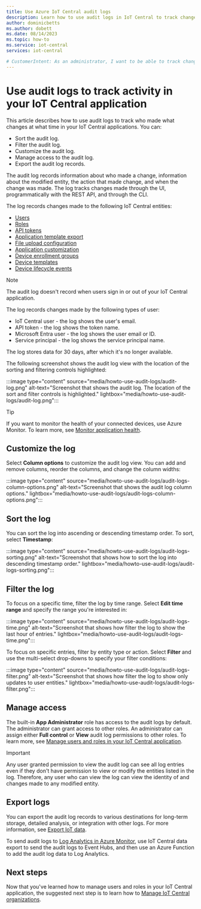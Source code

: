 ```yaml
---
title: Use Azure IoT Central audit logs
description: Learn how to use audit logs in IoT Central to track changes made by users or programmatically in an IoT Central application
author: dominicbetts
ms.author: dobett
ms.date: 08/14/2023
ms.topic: how-to
ms.service: iot-central
services: iot-central

# CustomerIntent: As an administrator, I want to be able to track changes made to my IoT Central application so that I can understand who made what changes at what time.
---
```


# Use audit logs to track activity in your IoT Central application

This article describes how to use audit logs to track who made what changes at what time in your IoT Central applications. You can:

- Sort the audit log.
- Filter the audit log.
- Customize the audit log.
- Manage access to the audit log.
- Export the audit log records.

The audit log records information about who made a change, information about the modified entity, the action that made change, and when the change was made. The log tracks changes made through the UI, programmatically with the REST API, and through the CLI.

The log records changes made to the following IoT Central entities:

- [Users](howto-manage-users-roles.md#add-users)
- [Roles](howto-manage-users-roles.md#manage-roles)
- [API tokens](howto-authorize-rest-api.md#token-types)
- [Application template export](howto-create-iot-central-application.md#create-and-use-a-custom-application-template)
- [File upload configuration](howto-configure-file-uploads.md#configure-device-file-uploads)
- [Application customization](howto-customize-ui.md)
- [Device enrollment groups](concepts-device-authentication.md)
- [Device templates](howto-set-up-template.md)
- [Device lifecycle events](howto-export-to-blob-storage.md#device-lifecycle-changes-format)

> [!NOTE]
> The audit log doesn't record when users sign in or out of your IoT Central application.

The log records changes made by the following types of user:

- IoT Central user - the log shows the user's email.
- API token - the log shows the token name.
- Microsoft Entra user - the log shows the user email or ID.
- Service principal - the log shows the service principal name.

The log stores data for 30 days, after which it's no longer available.

The following screenshot shows the audit log view with the location of the sorting and filtering controls highlighted:

:::image type="content" source="media/howto-use-audit-logs/audit-log.png" alt-text="Screenshot that shows the audit log. The location of the sort and filter controls is highlighted." lightbox="media/howto-use-audit-logs/audit-log.png":::

> [!TIP]
> If you want to monitor the health of your connected devices, use Azure Monitor. To learn more, see [Monitor application health](howto-manage-and-monitor-iot-central.md#monitor-application-health).

## Customize the log

Select **Column options** to customize the audit log view. You can add and remove columns, reorder the columns, and change the column widths:

:::image type="content" source="media/howto-use-audit-logs/audit-logs-column-options.png" alt-text="Screenshot that shows the audit log column options." lightbox="media/howto-use-audit-logs/audit-logs-column-options.png":::

## Sort the log

You can sort the log into ascending or descending timestamp order. To sort, select **Timestamp**:

:::image type="content" source="media/howto-use-audit-logs/audit-logs-sorting.png" alt-text="Screenshot that shows how to sort the log into descending timestamp order." lightbox="media/howto-use-audit-logs/audit-logs-sorting.png":::

## Filter the log

To focus on a specific time, filter the log by time range. Select **Edit time range** and specify the range you're interested in:

:::image type="content" source="media/howto-use-audit-logs/audit-logs-time.png" alt-text="Screenshot that shows how filter the log to show the last hour of entries." lightbox="media/howto-use-audit-logs/audit-logs-time.png":::

To focus on specific entries, filter by entity type or action. Select **Filter** and use the multi-select drop-downs to specify your filter conditions:

:::image type="content" source="media/howto-use-audit-logs/audit-logs-filter.png" alt-text="Screenshot that shows how filter the log to show only updates to user entities." lightbox="media/howto-use-audit-logs/audit-logs-filter.png":::

## Manage access

The built-in **App Administrator** role has access to the audit logs by default. The administrator can grant access to other roles. An administrator can assign either **Full control** or **View** audit log permissions to other roles. To learn more, see [Manage users and roles in your IoT Central application](howto-manage-users-roles.md).

> [!IMPORTANT]
> Any user granted permission to view the audit log can see all log entries even if they don't have permission to view or modify the entities listed in the log. Therefore, any user who can view the log can view the identity of and changes made to any modified entity.

## Export logs

You can export the audit log records to various destinations for long-term storage, detailed analysis, or integration with other logs. For more information, see [Export IoT data](howto-export-to-event-hubs.md).

To send audit logs to [Log Analytics in Azure Monitor](../../azure-monitor/logs/log-analytics-overview.md), use IoT Central data export to send the audit logs to Event Hubs, and then use an Azure Function to add the audit log data to Log Analytics.

## Next steps

Now that you've learned how to manage users and roles in your IoT Central application, the suggested next step is to learn how to [Manage IoT Central organizations](howto-create-organizations.md).
